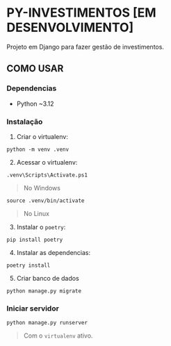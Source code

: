 # PY-INVESTIMENTOS [EM DESENVOLVIMENTO]
Projeto em Django para fazer gestão de investimentos.

## COMO USAR

### Dependencias
- Python ~3.12

### Instalação
1. Criar o virtualenv:
```shell
python -m venv .venv
```

2. Acessar o virtualenv:
```shell
.venv\Scripts\Activate.ps1
```
> No Windows

```shell
source .venv/bin/activate
```
> No Linux

3. Instalar o `poetry`:
```shell
pip install poetry
```

4. Instalar as dependencias:
```shell
poetry install
```

5. Criar banco de dados
```shell
python manage.py migrate
```

### Iniciar servidor
```shell
python manage.py runserver
```
> Com o `virtualenv` ativo.